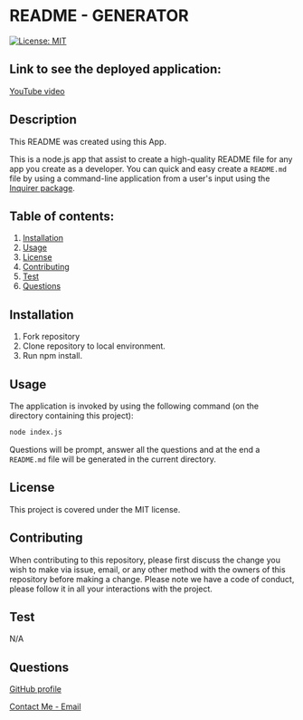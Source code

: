 # README - GENERATOR

[![License: MIT](https://img.shields.io/badge/License-MIT-yellow.svg)](https://opensource.org/licenses/MIT)

## Link to see the deployed application:

[YouTube video](https://youtu.be/rVbs-ZAvmZA)

## Description

This README was created using this App.

This is a node.js app that assist to create a high-quality README file for any app you create as a developer. You can quick and easy create a `README.md` file by using a command-line application from a user's input using the [Inquirer package](https://www.npmjs.com/package/inquirer).

## Table of contents:

1. [Installation](#installation)
2. [Usage](#usage)
3. [License](#license)
4. [Contributing](#contributing)
5. [Test](test)
6. [Questions](#questions)

## Installation

1. Fork repository
2. Clone repository to local environment.
3. Run npm install.

## Usage

The application is invoked by using the following command (on the directory containing this project):

```bash
node index.js
```

Questions will be prompt, answer all the questions and at the end a `README.md` file will be generated in the current directory.

## License

This project is covered under the MIT license.

## Contributing

When contributing to this repository, please first discuss the change you wish to make via issue, email, or any other method with the owners of this repository before making a change.
Please note we have a code of conduct, please follow it in all your interactions with the project.

## Test

N/A

## Questions

[GitHub profile](http://github.com/PFZM)

[Contact Me - Email](mailto:pfzm@hotmail.com)

